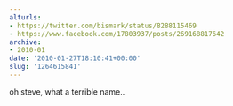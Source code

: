 ```yaml
---
alturls:
- https://twitter.com/bismark/status/8288115469
- https://www.facebook.com/17803937/posts/269168817642
archive:
- 2010-01
date: '2010-01-27T18:10:41+00:00'
slug: '1264615841'
---
```


oh steve, what a terrible name..

